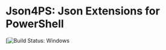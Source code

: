 # Json4PS: Json Extensions for PowerShell

[![Build Status: Windows](https://ci.appveyor.com/api/projects/status/github/johncapehart/json4ps?branch=master&svg=true)
